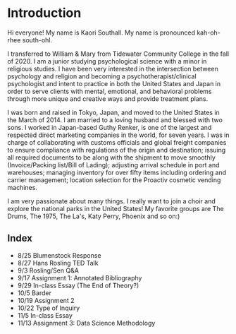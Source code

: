 # Introduction

Hi everyone! My name is Kaori Southall. My name is pronounced kah-oh-rhee south-ohl.

I transferred to William & Mary from Tidewater Community College in the fall of 2020. I am a junior studying psychological science with a minor in religious studies. I have been very interested in the intersection between psychology and religion and becoming a psychotherapist/clinical psychologist and intent to practice in both the United States and Japan in order to serve clients with mental, emotional, and behavioral problems through more unique and creative ways and provide treatment plans.

I was born and raised in Tokyo, Japan, and moved to the United States in the March of 2014. I am married to a loving husband and blessed with two sons. I worked in Japan-based Guthy Renker, is one of the largest and respected direct marketing companies in the world, for seven years. I was in charge of collaborating with customs officials and global freight companies to ensure compliance with regulations of the origin and destination; issuing all required documents to be along with the shipment to move smoothly (Invoice/Packing list/Bill of Lading); adjusting arrival schedule in port and warehouses; managing inventory for over fifty items including ordering and carrier management; location selection for the Proactiv cosmetic vending machines.

I am very passionate about many things. I really want to join a choir and explore the national parks in the United States! My favorite groups are The Drums, The 1975, The La's, Katy Perry, Phoenix and so on:)

## Index

- 8/25 Blumenstock Response 
- 8/27 Hans Rosling TED Talk
- 9/3 Rosling/Sen Q&A 
- 9/17 Assignment 1: Annotated Bibliography
- 9/29 In-class Essay (The End of Theory?) 
- 10/5 Barder 
- 10/19 Assignment 2 
- 10/22 Type of Inquiry 
- 11/5 In-class Essay 
- 11/13 Assignment 3: Data Science Methodology 
